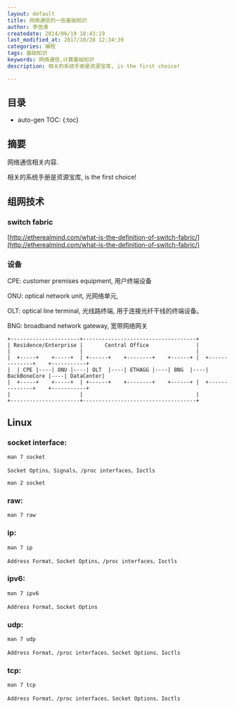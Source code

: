 ```yaml
---
layout: default
title: 网络通信的一些基础知识
author: 李佶澳
createdate: 2014/06/19 10:43:19
last_modified_at: 2017/10/28 12:34:39
categories: 编程
tags: 基础知识
keywords: 网络通信,计算基础知识
description: 相关的系统手册是资源宝库, is the first choice!

---
```


## 目录
* auto-gen TOC:
{:toc}

## 摘要

网络通信相关内容.

相关的系统手册是资源宝库, is the first choice!

## 组网技术

### switch fabric 

[http://etherealmind.com/what-is-the-definition-of-switch-fabric/](http://etherealmind.com/what-is-the-definition-of-switch-fabric/)

### 设备

CPE: customer premises equipment, 用户终端设备

ONU: optical network unit, 光网络单元, 

OLT: optical line terminal, 光线路终端, 用于连接光纤干线的终端设备。

BNG: broadband network gateway, 宽带网络网关


	+----------------------+------------------------------------+
	| Residence/Enterprise |       Central Office               |
	|                      |                                    |
	|  +-----+    +-----+  | +------+    +--------+    +------+ |  +--------------+    +-----------+
	|  | CPE |----| ONU |----| OLT  |----| ETHAGG |----| BNG  |----| BackBoneCore |----| DataCenter|
	|  +-----+    +-----+  | +------+    +--------+    +------+ |  +--------------+    +-----------+
	|                      |                                    |
	+----------------------+------------------------------------+


## Linux

### socket interface:

	man 7 socket

	Socket Optins、Signals、/proc interfaces、Ioctls

	man 2 socket

### raw:

	man 7 raw

### ip: 

	man 7 ip

	Address Format、Socket Optins、/proc interfaces、Ioctls

### ipv6:

	man 7 ipv6

	Address Format、Socket Optins

### udp:

	man 7 udp

	Address Format、/proc interfaces、Socket Options、Ioctls

### tcp:

	man 7 tcp

	Address Format、/proc interfaces、Socket Options、Ioctls

